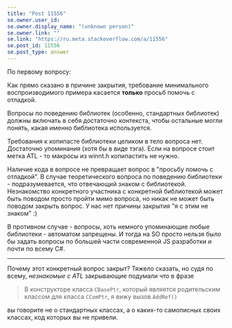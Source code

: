 ```yaml
---
title: "Post 11556"
se.owner.user_id: 
se.owner.display_name: "(unknown person)"
se.owner.link: ""
se.link: "https://ru.meta.stackoverflow.com/a/11556"
se.post_id: 11556
se.post_type: answer
---
```

<p>По первому вопросу:</p>
<p>Как прямо сказано в причине закрытия, требование минимального воспроизводимого примера касается <strong>только</strong> просьб помочь с отладкой.</p>
<p>Вопросы по поведению библиотек (особенно, стандартных библиотек) должны включать в себя достаточно контекста, чтобы остальные могли понять, какая именно библиотека используется.</p>
<p>Требования к копипасте библиотеки целиком в тело вопроса нет. Достаточно упоминания (хотя бы в виде тэга). Если на вопросе стоит метка ATL - то макросы из winnt.h копипастить не нужно.</p>
<p>Наличие кода в вопросе не превращает вопрос в &quot;просьбу помочь с отладкой&quot;. В случае теоретического вопроса по поведению библиотеки - подразумевается, что отвечающий знаком с библиотекой. Незнакомство конкретного участника с конкретной библиотекой может быть поводом просто пройти мимо вопроса, но никак не может быть поводом закрыть вопрос. У нас нет причины закрытия &quot;я с этим не знаком&quot; :)</p>
<p>В противном случае - вопросы, хоть немного упоминающие любые библиотеки - автоматом запрещены. И тогда на SO просто нельзя было бы задать вопросы по большей части современной JS разработки и почти по всему C#.</p>
<hr />
<p>Почему этот конкретный вопрос закрыт? Тяжело сказать, но судя по всему, <em>незнакомые с ATL</em> закрывающие подумали что в фразе</p>
<blockquote>
<p>В конструкторе класса <code>CBasePtr</code>, который является родительским классом для класса <code>CComPtr</code>, я вижу вызов <code>AddRef()</code></p>
</blockquote>
<p>вы говорите не о стандартных классах, а о каких-то самописных своих классах, код которых вы не привели.</p>
